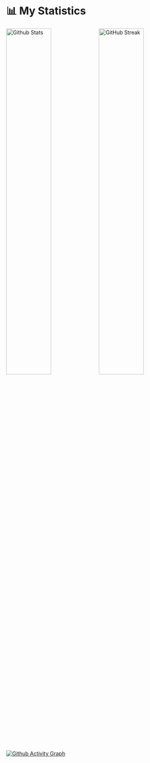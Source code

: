 # 📊 My Statistics

<div class="block">
  <img src="https://github-readme-stats.vercel.app/api?username=QianFuv&show_icons=true&theme=github_dark&rank_icon=github&include_all_commits=true&bg_color=24292f&border_color=343b45&custom_title=QianFuv's%20Github%20Stats&card_width=550" alt="Github Stats" width=48.7% align=left />
  <img src="https://streak-stats.demolab.com?user=QianFuv&theme=dark&card_width=550&background=24292F&border=343B45&fire=539BF5&ring=539BF5&stroke=539BF5&currStreakLabel=539BF5" alt="GitHub Streak" width=48.7%/>
</div>

<br>

[![Github Activity Graph](https://github-readme-activity-graph.vercel.app/graph?username=QianFuv&theme=github-compact&bg_color=24292f&line=539bf5&custom_title=Recent%20Activity%20Graph%20&title_color=539bf5)](https://github.com/ashutosh00710/github-readme-activity-graph)
